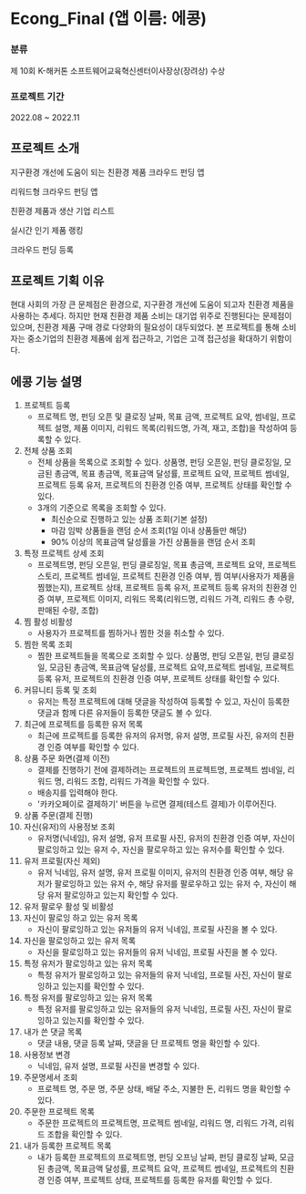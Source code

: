 # Econg_Final (앱 이름: 에콩)
### 분류
제 10회 K-해커톤 소프트웨어교육혁신센터이사장상(장려상) 수상
### 프로젝트 기간
2022.08 ~ 2022.11
## 프로젝트 소개
지구환경 개선에 도움이 되는 친환경 제품 크라우드 펀딩 앱

리워드형 크라우드 펀딩 앱

친환경 제품과 생산 기업 리스트

실시간 인기 제품 랭킹

크라우드 펀딩 등록
## 프로젝트 기획 이유
현대 사회의 가장 큰 문제점은 환경으로, 지구환경 개선에 도움이 되고자 친환경 제품을 사용하는 추세다. 하지만 현재 친환경 제품 소비는 대기업 위주로 진행된다는 문제점이 있으며, 친환경 제품 구매 경로 다양화의 필요성이 대두되었다. 본 프로젝트를 통해 소비자는 중소기업의 친환경 제품에 쉽게 접근하고, 기업은 고객 접근성을 확대하기 위함이다.

## 에콩 기능 설명
1. 프로젝트 등록
   + 프로젝트 명, 펀딩 오픈 및 클로징 날짜, 목표 금액, 프로젝트 요약, 썸네일, 프로젝트 설명, 제품 이미지, 리워드 목록(리워드명, 가격, 재고, 조합)을 작성하여 등록할 수 있다.
2. 전체 상품 조회
   + 전체 상품을 목록으로 조회할 수 있다. 상품명, 펀딩 오픈일, 펀딩 클로징일, 모금된 총금액, 목표 총금액, 목표금액 달성률, 프로젝트 요약, 프로젝트 썸네일, 프로젝트 등록 유저, 프로젝트의 친환경 인증 여부, 프로젝트 상태를 확인할 수 있다.
   + 3개의 기준으로 목록을 조회할 수 있다.
     + 최신순으로 진행하고 있는 상품 조회(기본 설정)
     + 마감 임박 상품들을 랜덤 순서 조회(1일 이내 상품들만 해당)
     + 90% 이상의 목표금액 달성률을 가진 상품들을 랜덤 순서 조회
3. 특정 프로젝트 상세 조회
   + 프로젝트명, 펀딩 오픈일, 펀딩 클로징일, 목표 총금액, 프로젝트 요약, 프로젝트 스토리, 프로젝트 썸네일, 프로젝트 친환경 인증 여부, 찜 여부(사용자가 제품을 찜했는지), 프로젝트 상태, 프로젝트 등록 유저, 프로젝트 등록 유저의 친환경 인증 여부, 프로젝트 이미지, 리워드 목록(리워드명, 리워드 가격, 리워드 총 수량, 판매된 수량, 조합)
4. 찜 활성 비활성
   + 사용자가 프로젝트를 찜하거나 찜한 것을 취소할 수 있다.
5. 찜한 목록 조회
   + 찜한 프로젝트들을 목록으로 조회할 수 있다. 상품명, 펀딩 오픈일, 펀딩 클로징일, 모금된 총금액, 목표금액 달성률, 프로젝트 요약,프로젝트 썸네일, 프로젝트 등록 유저, 프로젝트의 친환경 인증 여부, 프로젝트 상태를 확인할 수 있다.
6. 커뮤니티 등록 및 조회
   + 유저는 특정 프로젝트에 대해 댓글을 작성하여 등록할 수 있고, 자신이 등록한 댓글과 함께 다른 유저들이 등록한 댓글도 볼 수 있다.
7. 최근에 프로젝트를 등록한 유저 목록
   + 최근에 프로젝트를 등록한 유저의 유저명, 유저 설명, 프로필 사진, 유저의 친환경 인증 여부를 확인할 수 있다.
8. 상품 주문 화면(결제 이전)
   + 결제를 진행하기 전에 결제하려는 프로젝트의 프로젝트명, 프로젝트 썸네일, 리워드 명, 리워드 조합, 리워드 가격을 확인할 수 있다.
   + 배송지를 입력해야 한다.
   + '카카오페이로 결제하기' 버튼을 누르면 결제(테스트 결제)가 이루어진다.
9. 상품 주문(결제 진행)
10. 자신(유저)의 사용정보 조회
    + 유저명(닉네임), 유저 설명, 유저 프로필 사진, 유저의 친환경 인증 여부, 자신이 팔로잉하고 있는 유저 수, 자신을 팔로우하고 있는 유저수를 확인할 수 있다.
11. 유저 프로필(자신 제외)
    + 유저 닉네임, 유저 설명, 유저 프로필 이미지, 유저의 친환경 인증 여부, 해당 유저가 팔로잉하고 있는 유저 수, 해당 유저를 팔로우하고 있는 유저 수, 자신이 해당 유저 팔로잉하고 있는지 확인할 수 있다.
12. 유저 팔로우 활성 및 비활성
13. 자신이 팔로잉 하고 있는 유저 목록
    + 자신이 팔로잉하고 있는 유저들의 유저 닉네임, 프로필 사진을 볼 수 있다.
14. 자신을 팔로잉하고 있는 유저 목록
    + 자신을 팔로잉하고 있는 유저들의 유저 닉네임, 프로필 사진을 볼 수 있다.
15. 특정 유저가 팔로잉하고 있는 유저 목록
    + 특정 유저가 팔로잉하고 있는 유저들의 유저 닉네임, 프로필 사진, 자신이 팔로잉하고 있는지를 확인할 수 있다.
16. 특정 유저를 팔로잉하고 있는 유저 목록
    + 특정 유저를 팔로잉하고 있는 유저들의 유저 닉네임, 프로필 사진, 자신이 팔로잉하고 있는지를 확인할 수 있다.
17. 내가 쓴 댓글 목록
    + 댓글 내용, 댓글 등록 날짜, 댓글을 단 프로젝트 명을 확인할 수 있다.
18. 사용정보 변경
    + 닉네임, 유저 설명, 프로필 사진을 변경할 수 있다.
19. 주문명세서 조회
    + 프로젝트 명, 주문 명, 주문 상태, 배달 주소, 지불한 돈, 리워드 명을 확인할 수 있다.
20. 주문한 프로젝트 목록
    + 주문한 프로젝트의 프로젝트명, 프로젝트 썸네일, 리워드 명, 리워드 가격, 리워드 조합을 확인할 수 있다.
21. 내가 등록한 프로젝트 목록
    + 내가 등록한 프로젝트의 프로젝트명, 펀딩 오프닝 날짜, 펀딩 클로징 날짜, 모금된 총금액, 목표금액 달성률, 프로젝트 요약, 프로젝트 썸네일, 프로젝트의 친환경 인증 여부, 프로젝트 상태, 프로젝트를 등록한 유저를 확인할 수 있다.
